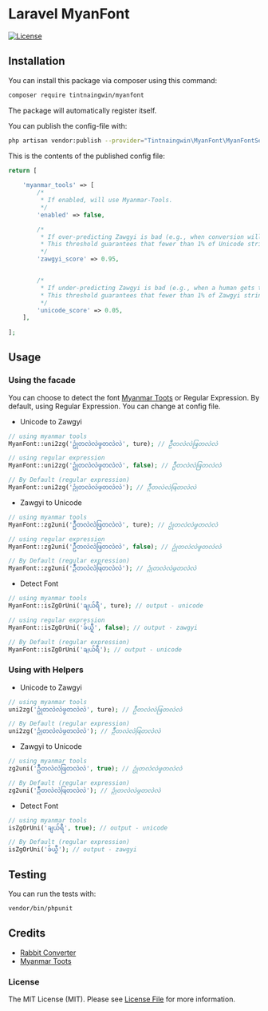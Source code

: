 Laravel MyanFont
=================

[![License](http://img.shields.io/badge/license-MIT-brightgreen.svg?style=flat-square)](https://tldrlegal.com/license/mit-license)

## Installation
You can install this package via composer using this command:

```bash
composer require tintnaingwin/myanfont
```
The package will automatically register itself.

You can publish the config-file with:

```bash
php artisan vendor:publish --provider="Tintnaingwin\MyanFont\MyanFontServiceProvider"
```

This is the contents of the published config file:
```php
return [
    
    'myanmar_tools' => [
        /*
         * If enabled, will use Myanmar-Tools.
         */
        'enabled' => false,

        /*
         * If over-predicting Zawgyi is bad (e.g., when conversion will take place automatically), set a high threshold like 0.95.
         * This threshold guarantees that fewer than 1% of Unicode strings will be wrongly flagged.
         */
        'zawgyi_score' => 0.95,


        /*
         * If under-predicting Zawgyi is bad (e.g., when a human gets to evaluate the result), set a low threshold like 0.05.
         * This threshold guarantees that fewer than 1% of Zawgyi strings will go undetected.
         */
        'unicode_score' => 0.05,
    ],
    
];

```

## Usage
### Using the facade

You can choose to detect the font [Myanmar Toots](https://github.com/googlei18n/myanmar-tools/tree/master/clients/php) or Regular Expression.
 By default, using Regular Expression. You can change at config file.
 
- Unicode to Zawgyi

```php
// using myanmar tools
MyanFont::uni2zg('ဥုံတလဲလဲဖွတလဲလဲ', ture); // ဥဳံတလဲလဲဖြတလဲလဲ

// using regular expression
MyanFont::uni2zg('ဥုံတလဲလဲဖွတလဲလဲ', false); // ဥဳံတလဲလဲဖြတလဲလဲ

// By Default (regular expression)
MyanFont::uni2zg('ဥုံတလဲလဲဖွတလဲလဲ'); // ဥဳံတလဲလဲဖြတလဲလဲ
```

- Zawgyi to Unicode

```php
// using myanmar tools
MyanFont::zg2uni('ဥဳံတလဲလဲဖြတလဲလဲ', ture); // ဥုံတလဲလဲဖွတလဲလဲ

// using regular expression
MyanFont::zg2uni('ဥဳံတလဲလဲဖြတလဲလဲ', false); // ဥုံတလဲလဲဖွတလဲလဲ

// By Default (regular expression)
MyanFont::zg2uni('ဥဳံတလဲလဲဖြတလဲလဲ'); // ဥုံတလဲလဲဖွတလဲလဲ
```
- Detect Font

```php
// using myanmar tools
MyanFont::isZgOrUni('ချယ်ရီ', ture); // output - unicode

// using regular expression
MyanFont::isZgOrUni('ခ်ယ္ရီ', false); // output - zawgyi

// By Default (regular expression)
MyanFont::isZgOrUni('ချယ်ရီ'); // output - unicode
```

### Using with Helpers

- Unicode to Zawgyi
```php
// using myanmar tools
uni2zg('ဥုံတလဲလဲဖွတလဲလဲ', ture); // ဥဳံတလဲလဲဖြတလဲလဲ

// By Default (regular expression)
uni2zg('ဥုံတလဲလဲဖွတလဲလဲ'); // ဥဳံတလဲလဲဖြတလဲလဲ
```

- Zawgyi to Unicode
```php
// using myanmar tools
zg2uni('ဥဳံတလဲလဲဖြတလဲလဲ', true); // ဥုံတလဲလဲဖွတလဲလဲ

// By Default (regular expression)
zg2uni('ဥဳံတလဲလဲဖြတလဲလဲ'); // ဥုံတလဲလဲဖွတလဲလဲ
```

- Detect Font
```php
// using myanmar tools
isZgOrUni('ချယ်ရီ', true); // output - unicode

// By Default (regular expression)
isZgOrUni('ခ်ယ္ရီ'); // output - zawgyi
```

## Testing

You can run the tests with:

```bash
vendor/bin/phpunit
```

## Credits
- [Rabbit Converter](https://github.com/Rabbit-Converter/Rabbit-PHP)
- [Myanmar Toots](https://github.com/googlei18n/myanmar-tools/tree/master/clients/php)

### License

The MIT License (MIT). Please see [License File](https://github.com/tintnaingwinn/email-checker/blob/master/LICENSE.txt) for more information.
